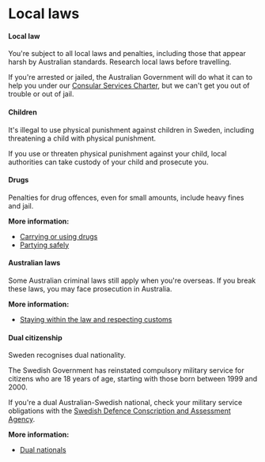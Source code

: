 # Local laws

#### Local law

You're subject to all local laws and penalties, including those that appear harsh by Australian standards. Research local laws before travelling.

If you're arrested or jailed, the Australian Government will do what it can to help you under our [Consular Services Charter](/node/46), but we can't get you out of trouble or out of jail.

#### Children

It's illegal to use physical punishment against children in Sweden, including threatening a child with physical punishment.

If you use or threaten physical punishment against your child, local authorities can take custody of your child and prosecute you.

#### Drugs

Penalties for drug offences, even for small amounts, include heavy fines and jail.

**More information:**

* [Carrying or using drugs](/before-you-go/laws/drugs "Carrying or using drugs")
* [Partying safely](/before-you-go/safety/partying "Partying safely")

#### Australian laws

Some Australian criminal laws still apply when you're overseas. If you break these laws, you may face prosecution in Australia.

**More information:**

* [Staying within the law and respecting customs](/before-you-go/laws "Staying within the law")

#### Dual citizenship

Sweden recognises dual nationality.

The Swedish Government has reinstated compulsory military service for citizens who are 18 years of age, starting with those born between 1999 and 2000.

If you're a dual Australian-Swedish national, check your military service obligations with the [Swedish Defence Conscription and Assessment Agency](https://www.pliktverket.se/om-myndigheten/in-english).

**More information:**

* [Dual nationals](/before-you-go/who-you-are/dual-nationals "Advice for dual nationals")